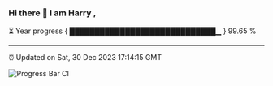 ### Hi there 👋 I am Harry , 

⏳ Year progress { █████████████████████████████▁ } 99.65 %

---

⏰ Updated on Sat, 30 Dec 2023 17:14:15 GMT

![Progress Bar CI](https://github.com/duykhang68/duykhang68/workflows/Progress%20Bar%20CI/badge.svg)
